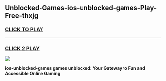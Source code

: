 
## Unblocked-Games-ios-unblocked-games-Play-Free-thxjg
<h3>
<a href="https://premium76.site?title=ios-unblocked-games&ref=23A">CLICK TO PLAY</a></h3>
<hr>

<h3>
<a href="https://premium76.site?title=ios-unblocked-games&ref=23A">CLICK 2 PLAY</a>
  
</h3>

<a href="https://premium76.site?title=ios-unblocked-games&ref=23A"><img src="https://clearcache.store/games.png"></a>


**ios-unblocked-games games unblocked: Your Gateway to Fun and Accessible Online Gaming**

